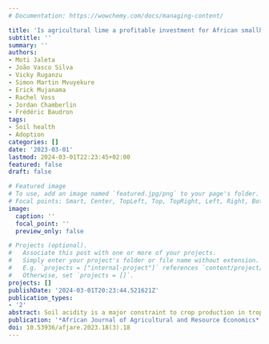 ```yaml
---
# Documentation: https://wowchemy.com/docs/managing-content/

title: 'Is agricultural lime a profitable investment for African smallholders? Evidence from Rwanda'
subtitle: ''
summary: ''
authors:
- Moti Jaleta
- João Vasco Silva
- Vicky Ruganzu
- Simon Martin Mvuyekure
- Erick Mujanama
- Rachel Voss
- Jordan Chamberlin
- Frédéric Baudron
tags:
- Soil health
- Adoption
categories: []
date: '2023-03-01'
lastmod: 2024-03-01T22:23:45+02:00
featured: false
draft: false

# Featured image
# To use, add an image named `featured.jpg/png` to your page's folder.
# Focal points: Smart, Center, TopLeft, Top, TopRight, Left, Right, BottomLeft, Bottom, BottomRight.
image:
  caption: ''
  focal_point: ''
  preview_only: false

# Projects (optional).
#   Associate this post with one or more of your projects.
#   Simply enter your project's folder or file name without extension.
#   E.g. `projects = ["internal-project"]` references `content/project/deep-learning/index.md`.
#   Otherwise, set `projects = []`.
projects: []
publishDate: '2024-03-01T20:23:44.521621Z'
publication_types:
- '2'
abstract: Soil acidity is a major constraint to crop production in tropical regions. Although agricultural lime is one option to remediate acid soils, there is limited information on the potential returns on investments to liming by smallholders. Using survey data collected from 261 households in Rwanda, we estimated the crop-specific yield response to lime application and associated financial benefits. The estimated average yield gain from lime ranged from 941 kg/ha to 1 579 kg/ha for Irish potato, 562 kg/ha to 709 kg/ha for maize, and 453 kg/ha to 520 kg/ha for beans. With the existing lime and farmgate crop prices, reliable returns on investment from lime were observed for Irish potato, while applying lime to maize and bean was only profitable at a 50% lime price subsidy. As maize and beans are the major staple crops in Rwanda, the subsidy for ag-lime use in improving crop productivity is highly justifiable. The results inform policy decisions in considering market-oriented crops and subsidies when promoting agricultural lime in acid soils under smallholder conditions.
publication: '*African Journal of Agricultural and Resource Economics*'
doi: 10.53936/afjare.2023.18(3).18
---
```

